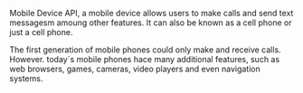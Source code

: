 Mobile Device API, a mobile device allows users to make calls and send text messagesm amoung other features.
It can also be known as a cell phone or just a cell phone.

The first generation of mobile phones could only make and receive calls. However. today´s mobile phones hace many additional features, such as web browsers, games, cameras, video players and even navigation systems.
